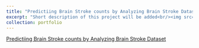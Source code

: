 ```yaml
---
title: "Predictiing Brain Stroke counts by Analyzing Brain Stroke Dataset"
excerpt: "Short description of this project will be added<br/><img src='/images/cr.png'>"
collection: portfolio
---
```


  

[Predictiing Brain Stroke counts by Analyzing Brain Stroke Dataset](https://muddin21.github.io/DataAnalysisProject/)
